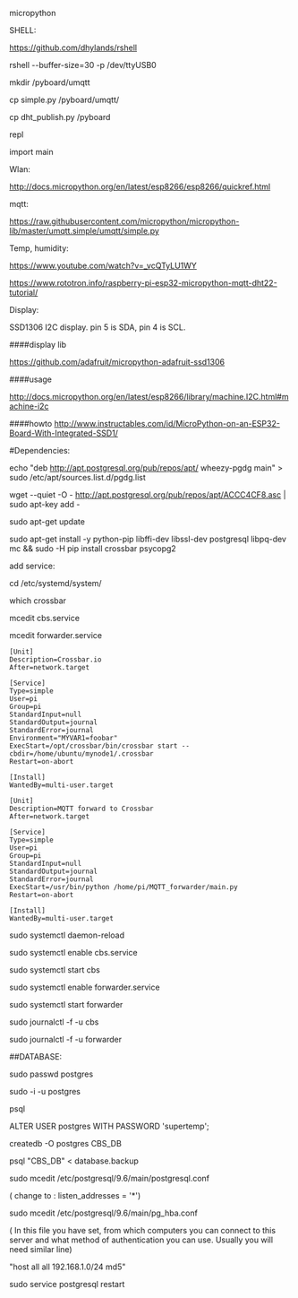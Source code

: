 micropython

SHELL:

https://github.com/dhylands/rshell

rshell --buffer-size=30 -p /dev/ttyUSB0 

mkdir /pyboard/umqtt

cp simple.py /pyboard/umqtt/

cp dht_publish.py /pyboard 

repl

import main

Wlan:

http://docs.micropython.org/en/latest/esp8266/esp8266/quickref.html

mqtt:

https://raw.githubusercontent.com/micropython/micropython-lib/master/umqtt.simple/umqtt/simple.py

Temp, humidity:

https://www.youtube.com/watch?v=_vcQTyLU1WY

https://www.rototron.info/raspberry-pi-esp32-micropython-mqtt-dht22-tutorial/


Display:

SSD1306 I2C display. pin 5 is SDA, pin 4 is SCL. 

####display lib

https://github.com/adafruit/micropython-adafruit-ssd1306

####usage

http://docs.micropython.org/en/latest/esp8266/library/machine.I2C.html#machine-i2c

####howto
http://www.instructables.com/id/MicroPython-on-an-ESP32-Board-With-Integrated-SSD1/



#Dependencies:

echo "deb http://apt.postgresql.org/pub/repos/apt/ wheezy-pgdg main" > sudo /etc/apt/sources.list.d/pgdg.list 

wget --quiet -O - http://apt.postgresql.org/pub/repos/apt/ACCC4CF8.asc | sudo apt-key add -

sudo apt-get update

sudo apt-get install -y python-pip libffi-dev libssl-dev postgresql libpq-dev mc && sudo -H pip install crossbar psycopg2

add service:

cd  /etc/systemd/system/

which crossbar

mcedit cbs.service

mcedit forwarder.service

```
[Unit]
Description=Crossbar.io
After=network.target

[Service]
Type=simple
User=pi
Group=pi
StandardInput=null
StandardOutput=journal
StandardError=journal
Environment="MYVAR1=foobar"
ExecStart=/opt/crossbar/bin/crossbar start --cbdir=/home/ubuntu/mynode1/.crossbar
Restart=on-abort

[Install]
WantedBy=multi-user.target
```

```
[Unit]
Description=MQTT forward to Crossbar
After=network.target

[Service]
Type=simple
User=pi
Group=pi
StandardInput=null
StandardOutput=journal
StandardError=journal
ExecStart=/usr/bin/python /home/pi/MQTT_forwarder/main.py
Restart=on-abort

[Install]
WantedBy=multi-user.target
```

sudo systemctl daemon-reload

sudo systemctl enable cbs.service

sudo systemctl start cbs

sudo systemctl enable forwarder.service

sudo systemctl start forwarder

sudo journalctl -f -u cbs

sudo journalctl -f -u forwarder



##DATABASE:

sudo passwd postgres

sudo -i -u postgres

psql

ALTER USER postgres WITH PASSWORD 'supertemp';

createdb -O postgres CBS_DB

psql "CBS_DB" < database.backup

sudo mcedit /etc/postgresql/9.6/main/postgresql.conf

( change to : listen_addresses = '*')

sudo mcedit /etc/postgresql/9.6/main/pg_hba.conf

( In this file you have set, from which computers you can connect to this server and what method of authentication you can use. Usually you will need similar line)

"host    all         all         192.168.1.0/24        md5"

sudo service postgresql restart